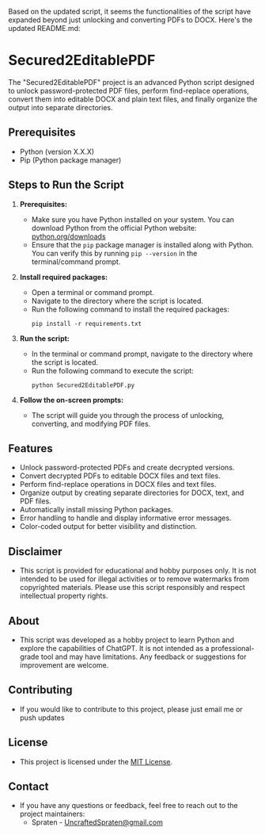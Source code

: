 Based on the updated script, it seems the functionalities of the script have expanded beyond just unlocking and converting PDFs to DOCX. Here's the updated README.md:

# Secured2EditablePDF

The "Secured2EditablePDF" project is an advanced Python script designed to unlock password-protected PDF files, perform find-replace operations, convert them into editable DOCX and plain text files, and finally organize the output into separate directories. 

## Prerequisites
- Python (version X.X.X)
- Pip (Python package manager)

## Steps to Run the Script
1. **Prerequisites:**
   - Make sure you have Python installed on your system. You can download Python from the official Python website: [python.org/downloads](https://www.python.org/downloads/)
   - Ensure that the `pip` package manager is installed along with Python. You can verify this by running `pip --version` in the terminal/command prompt.

2. **Install required packages:**
   - Open a terminal or command prompt.
   - Navigate to the directory where the script is located.
   - Run the following command to install the required packages:
     ```
     pip install -r requirements.txt
     ```

3. **Run the script:**
   - In the terminal or command prompt, navigate to the directory where the script is located.
   - Run the following command to execute the script:
     ```
     python Secured2EditablePDF.py
     ```

4. **Follow the on-screen prompts:** 
   - The script will guide you through the process of unlocking, converting, and modifying PDF files.

## Features
- Unlock password-protected PDFs and create decrypted versions.
- Convert decrypted PDFs to editable DOCX files and text files.
- Perform find-replace operations in DOCX files and text files.
- Organize output by creating separate directories for DOCX, text, and PDF files.
- Automatically install missing Python packages.
- Error handling to handle and display informative error messages.
- Color-coded output for better visibility and distinction.

## Disclaimer
- This script is provided for educational and hobby purposes only. It is not intended to be used for illegal activities or to remove watermarks from copyrighted materials. Please use this script responsibly and respect intellectual property rights.

## About
- This script was developed as a hobby project to learn Python and explore the capabilities of ChatGPT. It is not intended as a professional-grade tool and may have limitations. Any feedback or suggestions for improvement are welcome.

## Contributing
- If you would like to contribute to this project, please just email me or push updates 

## License
- This project is licensed under the [MIT License](LICENSE).

## Contact
- If you have any questions or feedback, feel free to reach out to the project maintainers:
  - Spraten - UncraftedSpraten@gmail.com

